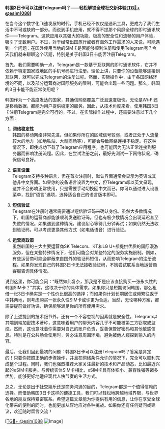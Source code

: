 **韩国3日卡可以注册Telegram吗？——轻松解锁全球社交新体验[[TG💪+ @esim1088](https://t.me/s/esim1088)]**

在当今这个数字化飞速发展的时代，手机已经不仅仅是通讯工具，更成为了我们生活中不可或缺的一部分。而说到手机应用，就不得不提那个风靡全球的即时通讯软件——Telegram。这款应用以其强大的功能、极高的安全性和流畅的用户体验，吸引了无数用户。不过，对于经常出国旅行或者有海外工作需求的人来说，可能遇到一个问题：在国外使用当地的SIM卡是否能够顺利注册和使用Telegram呢？今天我们就来聊聊这个话题，特别是关于韩国3日卡能否注册Telegram。

首先，我们需要明确一点，Telegram是一款基于互联网的即时通讯软件，它并不依赖于特定国家或地区的手机号码进行注册。理论上讲，只要你的设备能够连接到互联网，就可以完成Telegram的注册过程。然而，实际操作中，由于各国网络环境的不同，以及部分运营商对国际服务的限制，可能会出现一些问题。那么，韩国的3日卡能不能正常使用呢？

韩国作为一个高度发达的国家，其通信网络覆盖广泛且速度极快。无论是Wi-Fi还是移动数据，都能为用户提供稳定的服务。因此，从技术角度来看，使用韩国3日卡注册Telegram是完全可行的。不过，在实际操作过程中，还需要注意以下几个方面：

1. **网络稳定性**  
   韩国的移动网络非常先进，但如果你所在的区域信号较弱，或者正处于人流量较大的地方（如地铁站、大型商场等），可能会导致网络连接不稳定。在这种情况下，即使成功下载了Telegram应用程序，也可能因为无法正常连接到服务器而影响注册流程。因此，在尝试注册之前，最好先测试一下网络状况，确保信号良好。

2. **语言设置**  
   Telegram支持多种语言，但在首次注册时，默认界面通常会显示为英语或其他非中文界面。如果你的设备语言设置为中文，但Telegram却以英文呈现，这并不会影响正常使用，只是需要手动切换回中文而已。你可以通过进入设置菜单，找到“语言”选项，选择适合自己的语言版本即可。

3. **短信验证**  
   Telegram在注册时通常需要通过短信验证码来确认身份。虽然大多数情况下，韩国的运营商都能够顺利发送验证码，但也有极少数情况会出现延迟甚至失败的情况。如果遇到这种情况，建议耐心等待几分钟再试；如果仍然无法收到验证码，可以考虑更换其他方式（如电话语音）进行验证。

4. **运营商政策**  
   虽然韩国的三大主要运营商SK Telecom、KT和LG U+都提供优质的国际漫游服务，但在某些特殊情况下，他们可能会对某些特定的服务实施限制。例如，有些运营商可能会屏蔽来自国外的验证码短信，从而影响Telegram的注册流程。如果你发现自己的韩国3日卡无法接收验证码，不妨尝试联系当地运营商客服咨询具体情况。

说到这里，你可能会问：“既然如此复杂，那我是不是应该直接购买一张永久性的韩国SIM卡？”其实，这取决于你的具体需求。如果你只是短期访问韩国，那么租借一张3日卡确实是一个性价比很高的选择；而如果你计划长期居住或频繁往返于中韩两地，则考虑购买一张永久性SIM卡或许更为合适。当然，无论哪种方案，都需要提前做好功课，确保能够满足你的所有使用需求。

除了上述提到的技术细节外，还有一个不容忽视的因素就是安全性。Telegram以其端到端加密技术著称，这意味着用户的聊天内容几乎不可能被第三方窃取或监控。然而，这也意味着你需要对自己的账户负责，妥善保管好密码和其他敏感信息。特别是在公共场合使用时，务必注意周围环境，避免被他人窥探到输入的内容。

最后，让我们回到最初的问题：韩国3日卡可以注册Telegram吗？答案是肯定的！只要你按照正确的步骤操作，并且在网络条件允许的情况下，完全可以顺利完成整个过程。同时，我们也强烈推荐大家关注最新的技术和产品动态，比如最近兴起的eSIM卡服务。与传统实体SIM卡相比，eSIM卡具有体积小、兼容性强等诸多优势，能够更好地适应现代人快节奏的生活方式。

总之，无论是出于社交娱乐还是商务沟通的目的，Telegram都是一个值得信赖的选择。而借助韩国3日卡这样的便捷工具，我们可以轻松地跨越地域界限，与世界各地的朋友保持紧密联系。希望这篇文章能为你提供有用的信息，让你在享受全球化带来的便利的同时，也能更加从容地应对各种挑战。如果你还有任何疑问或建议，欢迎随时留言交流！

[[TG💪+ @esim1088](https://t.me/s/esim1088) ![Image](https://i.postimg.cc/4NQfJmqS/Snipaste-2025-05-13-00-14-12.png)]